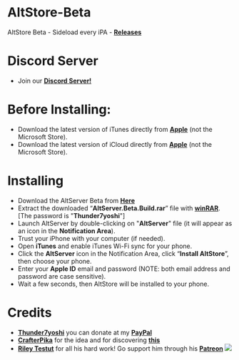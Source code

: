 # AltStore-Beta
AltStore Beta - Sideload every iPA - **[Releases](https://github.com/Thunder7yoshi/AltStore-Beta/releases/)**

# Discord Server
- Join our **[Discord Server!](https://discord.gg/XP4nfJ5)**

# Before Installing:
- Download the latest version of iTunes directly from **[Apple](http://updates-http.cdn-apple.com/2020/windows/061-63189-20200127-45CC5012-412C-11EA-9F9C-0A2AB8D46CF0/iTunes64Setup.exe)** (not the Microsoft Store).
- Download the latest version of iCloud directly from **[Apple](http://updates-http.cdn-apple.com/2020/windows/061-61608-20200122-4464F20E-3D7D-11EA-ADA8-880F4463EB08/iCloudSetup.exe)** (not the Microsoft Store).

# Installing 
- Download the AltServer Beta from **[Here](https://github.com/Thunder7yoshi/AltStore-Beta/releases/download/v1.3b2-1.3b2/AltServer.Beta.Build.rar)**
- Extract the downloaded “**AltServer.Beta.Build.rar**” file with **[winRAR](https://www.rarlab.com/rar/winrar-x64-580.exe)**. [The password is "**Thunder7yoshi**"]
- Launch AltServer by double-clicking on "**AltServer**" file
  (it will appear as an icon in the **Notification Area**).
- Trust your iPhone with your computer (if needed).
- Open **iTunes** and enable iTunes Wi-Fi sync for your phone.
- Click the **AltServer** icon in the Notification Area, click “**Install AltStore**”, then choose your phone.
- Enter your **Apple ID** email and password (NOTE: both email address and password are case sensitive).
- Wait a few seconds, then AltStore will be installed to your phone.

# Credits
- **[Thunder7yoshi](https://twitter.com/Thunder7yoshi)** you can donate at my **[PayPal](https://www.paypal.me/Thunder7yoshi)**
- **[CrafterPika](https://twitter.com/CrafterPika)** for the idea and for discovering **[this](https://github.com/CrafterPika/altstore_ipas)**
- **[Riley Testut](https://twitter.com/rileytestut)** for all his hard work! Go support him through his **[Patreon](https://www.patreon.com/rileytestut)**
![](https://i.imgur.com/ItyPORZ.png)
